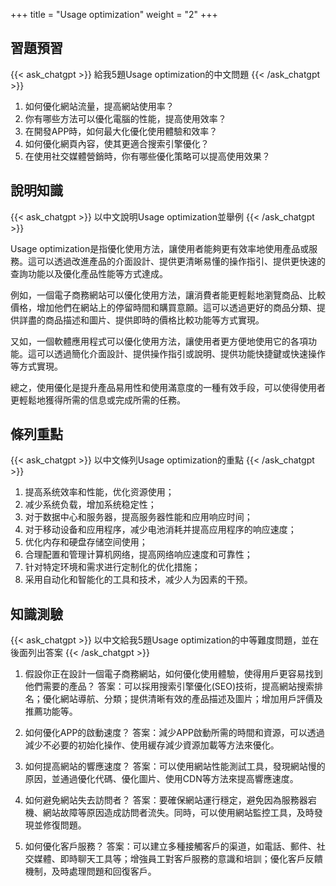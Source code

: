 +++
title = "Usage optimization"
weight = "2"
+++
## 習題預習
{{< ask_chatgpt >}}
給我5題Usage optimization的中文問題
{{< /ask_chatgpt >}}

1. 如何優化網站流量，提高網站使用率？
2. 你有哪些方法可以優化電腦的性能，提高使用效率？
3. 在開發APP時，如何最大化優化使用體驗和效率？
4. 如何優化網頁內容，使其更適合搜索引擎優化？
5. 在使用社交媒體營銷時，你有哪些優化策略可以提高使用效果？   

## 說明知識
{{< ask_chatgpt >}}
以中文說明Usage optimization並舉例
{{< /ask_chatgpt >}}

Usage optimization是指優化使用方法，讓使用者能夠更有效率地使用產品或服務。這可以透過改進產品的介面設計、提供更清晰易懂的操作指引、提供更快速的查詢功能以及優化產品性能等方式達成。

例如，一個電子商務網站可以優化使用方法，讓消費者能更輕鬆地瀏覽商品、比較價格，增加他們在網站上的停留時間和購買意願。這可以透過更好的商品分類、提供詳盡的商品描述和圖片、提供即時的價格比較功能等方式實現。

又如，一個軟體應用程式可以優化使用方法，讓使用者更方便地使用它的各項功能。這可以透過簡化介面設計、提供操作指引或說明、提供功能快捷鍵或快速操作等方式實現。

總之，使用優化是提升產品易用性和使用滿意度的一種有效手段，可以使得使用者更輕鬆地獲得所需的信息或完成所需的任務。   

## 條列重點
{{< ask_chatgpt >}}
以中文條列Usage optimization的重點
{{< /ask_chatgpt >}}

1. 提高系统效率和性能，优化资源使用；
2. 减少系统负载，增加系统稳定性；
3. 对于数据中心和服务器，提高服务器性能和应用响应时间；
4. 对于移动设备和应用程序，减少电池消耗并提高应用程序的响应速度；
5. 优化内存和硬盘存储空间使用；
6. 合理配置和管理计算机网络，提高网络响应速度和可靠性；
7. 针对特定环境和需求进行定制化的优化措施；
8. 采用自动化和智能化的工具和技术，减少人为因素的干预。   

## 知識測驗
{{< ask_chatgpt >}}
以中文給我5題Usage optimization的中等難度問題，並在後面列出答案
{{< /ask_chatgpt >}}

1. 假設你正在設計一個電子商務網站，如何優化使用體驗，使得用戶更容易找到他們需要的產品？
答案：可以採用搜索引擎優化(SEO)技術，提高網站搜索排名；優化網站導航、分類；提供清晰有效的產品描述及圖片；增加用戶評價及推薦功能等。

2. 如何優化APP的啟動速度？
答案：減少APP啟動所需的時間和資源，可以透過減少不必要的初始化操作、使用緩存減少資源加載等方法來優化。

3. 如何提高網站的響應速度？
答案：可以使用網站性能測試工具，發現網站慢的原因，並通過優化代碼、優化圖片、使用CDN等方法來提高響應速度。

4. 如何避免網站失去訪問者？
答案：要確保網站運行穩定，避免因為服務器宕機、網站故障等原因造成訪問者流失。同時，可以使用網站監控工具，及時發現並修復問題。

5. 如何優化客戶服務？
答案：可以建立多種接觸客戶的渠道，如電話、郵件、社交媒體、即時聊天工具等；增強員工對客戶服務的意識和培訓；優化客戶反饋機制，及時處理問題和回復客戶。   

